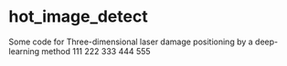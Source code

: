 # hot_image_detect
Some code for Three-dimensional laser damage positioning by a deep-learning method
111
222
333
444
555
